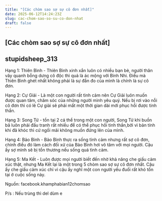 ```yaml
---
title: "[Các chòm sao sợ sự cô đơn nhất]"
date: 2025-06-12T14:24:23Z
slug: cac-chom-sao-so-su-co-don-nhat
draft: false
---
```


## [Các chòm sao sợ sự cô đơn nhất]

## stupidsheep_313

Hạng 1: Thiên Bình - Thiên Bình xinh xắn luôn có nhiều bạn bè, người thân vây quanh bỗng dưng cô độc thì quả là ác mộng với Bình Nhi. Điều mà Thiên Bình ghét nhất không phải là sự đắn đo của mình là chính là sự cô đơn.

Hạng 2: Cự Giải - Là một con người rất tình cảm nên Cự Giải luôn muốn được quan tâm, chăm sóc của những người mình yêu quý. Nếu bị rơi vào nỗi cô đơn thì có lẽ Cự giải sẽ phải mất một thời gian dài mới phục hồi được tinh thần.


Hạng 3: Song Tử - tồn tại 2 cá thể trong một con người, Song Tử khi buồn bã luôn phải đấu tranh rất nhiều để có thể phục hồi tinh thần,bởi vì bản tính khi đã khóc thì cứ ngồi mãi không muốn đứng lên của mình.

Hạng 4: Bảo Bình - Bảo Bình thực ra sống tình cảm nhưng rất sợ cô đơn, chính điều đó làm cách đối xử của Bảo Bình hơi vô tâm với mọi người. Cậu ấy sợ mình sẽ bị tổn thương nếu sống quá tình cảm.

Hạng 5: Ma Kết - Luôn được mọi người biết đến nhờ khả năng che giấu cảm xúc thật, nhưng Ma Kết lại là một trong 5 chòm sao sợ sự cô đơn nhất. Cậu ấy che giấu cảm xúc chỉ vì cậu ấy nghĩ một con người yếu đuối rất khó tồn tại ở cuộc sống này.


Nguồn: facebook.khamphabian12chomsao


P/s : Nếu trùng thì del dùm e